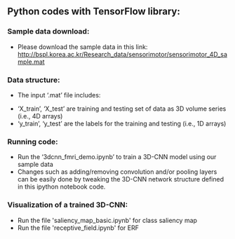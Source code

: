 ## Python codes with TensorFlow library:
### Sample data download:
* Please download the sample data in this link: http://bspl.korea.ac.kr/Research_data/sensorimotor/sensorimotor_4D_sample.mat

### Data structure: 
* The input ‘.mat’ file includes:
- ‘X_train’, ‘X_test’ are training and testing set of data as 3D volume series (i.e., 4D arrays)
- ‘y_train’, ‘y_test’ are the labels for the training and testing (i.e., 1D arrays)

### Running code: 
* Run the ‘3dcnn_fmri_demo.ipynb’ to train a 3D-CNN model using our sample data
* Changes such as adding/removing convolution and/or pooling layers can be easily done by tweaking the 3D-CNN network structure defined in this ipython notebook code.

### Visualization of a trained 3D-CNN:
* Run the file 'saliency_map_basic.ipynb' for class saliency map
* Run the file 'receptive_field.ipynb' for ERF
